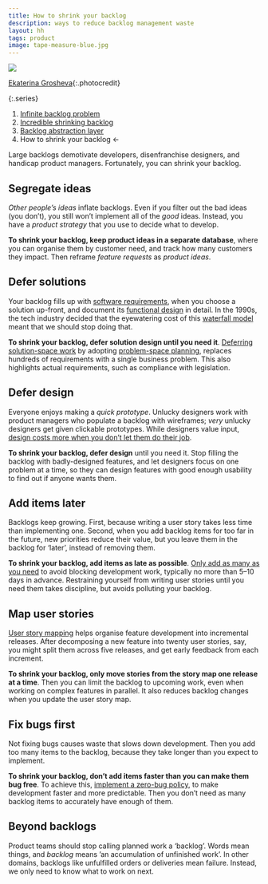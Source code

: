 ```yaml
---
title: How to shrink your backlog
description: ways to reduce backlog management waste
layout: hh
tags: product
image: tape-measure-blue.jpg
---
```


![](tape-measure-blue.jpg)

[Ekaterina Grosheva](https://unsplash.com/photos/tnbdRX9Yaxk){:.photocredit}

{:.series}
1. [Infinite backlog problem](infinite-backlog)
2. [Incredible shrinking backlog](backlog-shrinkage)
3. [Backlog abstraction layer](backlog-abstraction-layer)
4. How to shrink your backlog ←

Large backlogs demotivate developers, disenfranchise designers, and handicap product managers.
Fortunately, you can shrink your backlog.

## Segregate ideas

_Other people’s ideas_ inflate backlogs.
Even if you filter out the bad ideas (you don’t), you still won’t implement all of the _good_ ideas.
Instead, you have a _product strategy_ that you use to decide what to develop.

**To shrink your backlog, keep product ideas in a separate database**,
where you can organise them by customer need, and track how many customers they impact.
Then reframe _feature requests_ as _product ideas_.

## Defer solutions

Your backlog fills up with [software requirements](https://en.wikipedia.org/wiki/Software_requirements),
when you choose a solution up-front, and document its
[functional design](https://en.wikipedia.org/wiki/Requirements_analysis) in detail.
In the 1990s, the tech industry decided that the eyewatering cost of this
[waterfall model](https://en.wikipedia.org/wiki/Waterfall_model) meant that we should stop doing that.

**To shrink your backlog, defer solution design until you need it**.
[Deferring solution-space work](defer-solutions) by adopting
[problem-space planning](quarterly-objectives),
replaces hundreds of requirements with a single business problem.
This also highlights actual requirements, such as compliance with legislation.

## Defer design

Everyone enjoys making a _quick prototype_.
Unlucky designers work with product managers who populate a backlog with wireframes;
_very_ unlucky designers get given clickable prototypes.
While designers value input,
[design costs more when you don’t let them do their job](https://www.boredpanda.com/designer-price-list-client-helps-digital-synopsis/).

**To shrink your backlog, defer design** until you need it.
Stop filling the backlog with badly-designed features,
and let designers focus on one problem at a time,
so they can design features with good enough usability to find out if anyone wants them.

## Add items later

Backlogs keep growing.
First, because writing a user story takes less time than implementing one.
Second, when you add backlog items for too far in the future, new priorities reduce their value,
but you leave them in the backlog for ‘later’, instead of removing them.

**To shrink your backlog, add items as late as possible**.
[Only add as many as you need](backlog-shrinkage) to avoid blocking development work,
typically no more than 5–10 days in advance.
Restraining yourself from writing user stories until you need them takes discipline,
but avoids polluting your backlog.

## Map user stories

[User story mapping](https://www.jpattonassociates.com/jeff-pattons-book-released-user-story-mapping/)
helps organise feature development into incremental releases.
After decomposing a new feature into twenty user stories, say,
you might split them across five releases, and get early feedback from each increment.

**To shrink your backlog, only move stories from the story map one release at a time**.
Then you can limit the backlog to upcoming work, even when working on complex features in parallel.
It also reduces backlog changes when you update the user story map.

## Fix bugs first

Not fixing bugs causes waste that slows down development.
Then you add too many items to the backlog, because they take longer than you expect to implement.

**To shrink your backlog, don’t add items faster than you can make them bug free**.
To achieve this, [implement a zero-bug policy](zero-bug-policy),
to make development faster and more predictable.
Then you don’t need as many backlog items to accurately have enough of them.

## Beyond backlogs

Product teams should stop calling planned work a ‘backlog’.
Words mean things, and _backlog_ means ’an accumulation of unfinished work’.
In other domains, backlogs like unfulfilled orders or deliveries mean failure.
Instead, we only need to know what to work on next.
